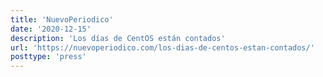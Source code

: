 ```yaml
---
title: 'NuevoPeriodico'
date: '2020-12-15'
description: 'Los días de CentOS están contados'
url: 'https://nuevoperiodico.com/los-dias-de-centos-estan-contados/'
posttype: 'press'
---
```

